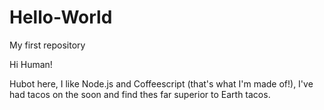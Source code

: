 # Hello-World
My first repository 

Hi Human!

Hubot here, I like Node.js and Coffeescript (that's what I'm made of!),
I've had tacos on the soon and find thes far superior to Earth tacos.
